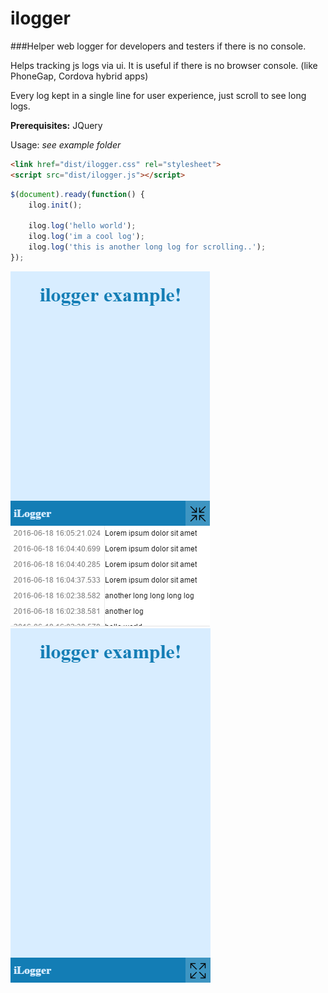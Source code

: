 # ilogger
###Helper web logger for developers and testers if there is no console.

Helps tracking js logs via ui. It is useful if there is no browser console. (like PhoneGap, Cordova hybrid apps)

Every log kept in a single line for user experience, just scroll to see long logs.

**Prerequisites:** JQuery

Usage: *see example folder*

```html
<link href="dist/ilogger.css" rel="stylesheet">
<script src="dist/ilogger.js"></script>
```

```js
$(document).ready(function() {
	ilog.init();
	
	ilog.log('hello world');
	ilog.log('im a cool log');
	ilog.log('this is another long log for scrolling..');
});
```
![alt tag](https://raw.githubusercontent.com/aecavac/ilogger/master/example/scr/ilogger1.png)
![alt tag](https://raw.githubusercontent.com/aecavac/ilogger/master/example/scr/ilogger2.png)
